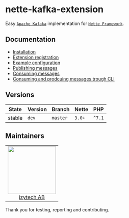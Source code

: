 # nette-kafka-extension

Easy [`Apache Kafaka`](https://kafka.apache.org//) implementation for [`Nette Framework`](https://github.com/nette/).



## Documentation

- [Installation](.Docs/README.md#installation)
- [Extension registration](.Docs/README.md#extension-registration)
- [Example configuration](.Docs/README.md#example-configuration)
- [Publishing messages](.Docs/README.md#publishing-messages)
- [Consuming messages](.Docs/README.md#consuming-messages)
- [Consuming and prodcuing messages trough CLI](.Docs/README.md#consuming-and-prodcuing-messages-trough-cli)

## Versions

| State  | Version      | Branch   | Nette  | PHP     |
|--------|--------------|----------|--------|---------|
| stable | `dev`     | `master` | `3.0+` | `^7.1`  |

## Maintainers

<table>
  <tbody>
    <tr>
      <td align="center">
        <a href="https://github.com/izytechab">
            <img width="150" height="150" src="https://avatars.githubusercontent.com/izytechab">
        </a>
        </br>
        <a href="https://github.com/izytechab">izytech AB</a>
      </td>
    </tr>
  </tbody>
</table>

Thank you for testing, reporting and contributing.